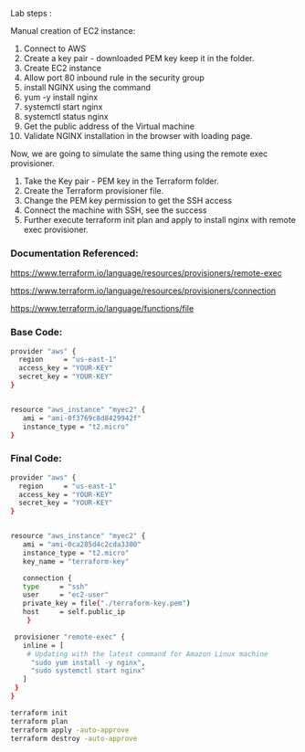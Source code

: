 Lab steps :

Manual creation of EC2 instance:
1) Connect to AWS
2) Create a key pair - downloaded PEM key keep it in the folder.
3) Create EC2 instance
4) Allow port 80 inbound rule in the security group
5) install NGINX using the command
6) yum -y install nginx
7) systemctl start nginx
8) systemctl status nginx
9) Get the public address of the Virtual machine
10) Validate NGINX installation in the browser with loading page.


Now, we are going to simulate the same thing using the remote exec provisioner.
1) Take the Key pair - PEM key in the Terraform folder.
2) Create the Terraform provisioner file.
3) Change the PEM key permission to get the SSH access
4) Connect the machine with SSH, see the success
5) Further execute terraform init plan and apply to install nginx with remote exec provisioner.



### Documentation Referenced:

https://www.terraform.io/language/resources/provisioners/remote-exec

https://www.terraform.io/language/resources/provisioners/connection

https://www.terraform.io/language/functions/file

### Base Code:
```sh
provider "aws" {
  region     = "us-east-1"
  access_key = "YOUR-KEY"
  secret_key = "YOUR-KEY"
}


resource "aws_instance" "myec2" {
   ami = "ami-0f3769c8d8429942f"
   instance_type = "t2.micro"
}
```
### Final Code:


```sh
provider "aws" {
  region     = "us-east-1"
  access_key = "YOUR-KEY"
  secret_key = "YOUR-KEY"
}


resource "aws_instance" "myec2" {
   ami = "ami-0ca285d4c2cda3300"
   instance_type = "t2.micro"
   key_name = "terraform-key"

   connection {
   type     = "ssh"
   user     = "ec2-user"
   private_key = file("./terraform-key.pem")
   host     = self.public_ip
    }

 provisioner "remote-exec" {
   inline = [
    # Updating with the latest command for Amazon Linux machine
     "sudo yum install -y nginx",
     "sudo systemctl start nginx"
   ]
 }
}
```

```sh
terraform init
terraform plan
terraform apply -auto-approve
terraform destroy -auto-approve
```
